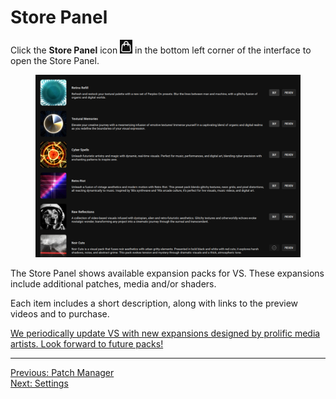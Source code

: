 # Store Panel

Click the **Store Panel** icon <img src="/vs/vs2/images/panel-store-icon.png" alt="Store Panel Icon" style="padding: 0px; bottom-padding: 0px" /> in the bottom left corner of the interface to open the Store Panel.

<div style="text-align: center;">
<figure style="text-align: center;">
  <img src="/vs/vs2/images/panel-store.png" alt="Store Panel" style="padding: 0px; bottom-padding: 0px" />
  <figcaption style="font-size: 0.9em;"></figcaption>
</figure>
</div>

The Store Panel shows available expansion packs for VS. These expansions include additional patches, media and/or shaders.

Each item includes a short description, along with links to the preview videos and to purchase.

[We periodically update VS with new expansions designed by prolific media artists. Look forward to future packs!](https://www.imaginando.pt/products/vs-visual-synthesizer#section-expansions)

---

[Previous: Patch Manager](patch-manager)<br>
[Next: Settings](settings)
